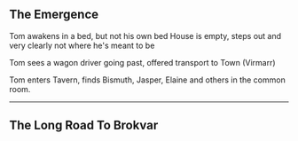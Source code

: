 ## The Emergence
Tom awakens in a bed, but not his own bed
House is empty, steps out and very clearly not where he's meant to be

Tom sees a wagon driver going past, offered transport to Town (Virmarr)

Tom enters Tavern, finds Bismuth, Jasper, Elaine and others in the common room. 

---



## The Long Road To Brokvar


